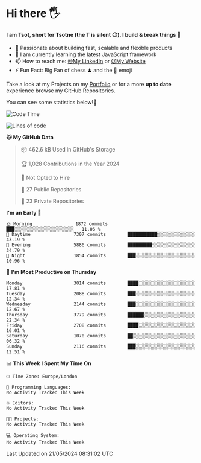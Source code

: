 # Hi there :raised_hand_with_fingers_splayed:
#### I am Tsot, short for Tsotne (the T is silent :wink:). I build & break things :space_invader:
- :telescope: Passionate about building fast, scalable and flexible products
- :seedling: I am currently learning the latest JavaScript framework 
- :mailbox: How to reach me: [@My LinkedIn](https://www.linkedin.com/in/tsotne-gvadzabia/) or [@My Website](https://tsotne.co.uk/contact)
- :zap: Fun Fact: Big Fan of chess ♟ and the 👾 emoji

Take a look at my Projects on my [Portfolio](https://tsotne.co.uk/) or for a more **up to date** experience browse my GitHub Repositories.

You can see some statistics below!:space_invader:
<!--START_SECTION:waka-->
![Code Time](http://img.shields.io/badge/Code%20Time-761%20hrs%202%20mins-blue)

![Lines of code](https://img.shields.io/badge/From%20Hello%20World%20I%27ve%20Written-6.3%20million%20lines%20of%20code-blue)

**🐱 My GitHub Data** 

> 📦 462.6 kB Used in GitHub's Storage 
 > 
> 🏆 1,028 Contributions in the Year 2024
 > 
> 🚫 Not Opted to Hire
 > 
> 📜 27 Public Repositories 
 > 
> 🔑 23 Private Repositories 
 > 
**I'm an Early 🐤** 

```text
🌞 Morning                1872 commits        ███░░░░░░░░░░░░░░░░░░░░░░   11.06 % 
🌆 Daytime                7307 commits        ███████████░░░░░░░░░░░░░░   43.19 % 
🌃 Evening                5886 commits        █████████░░░░░░░░░░░░░░░░   34.79 % 
🌙 Night                  1854 commits        ███░░░░░░░░░░░░░░░░░░░░░░   10.96 % 
```
📅 **I'm Most Productive on Thursday** 

```text
Monday                   3014 commits        ████░░░░░░░░░░░░░░░░░░░░░   17.81 % 
Tuesday                  2088 commits        ███░░░░░░░░░░░░░░░░░░░░░░   12.34 % 
Wednesday                2144 commits        ███░░░░░░░░░░░░░░░░░░░░░░   12.67 % 
Thursday                 3779 commits        ██████░░░░░░░░░░░░░░░░░░░   22.34 % 
Friday                   2708 commits        ████░░░░░░░░░░░░░░░░░░░░░   16.01 % 
Saturday                 1070 commits        ██░░░░░░░░░░░░░░░░░░░░░░░   06.32 % 
Sunday                   2116 commits        ███░░░░░░░░░░░░░░░░░░░░░░   12.51 % 
```


📊 **This Week I Spent My Time On** 

```text
🕑︎ Time Zone: Europe/London

💬 Programming Languages: 
No Activity Tracked This Week

🔥 Editors: 
No Activity Tracked This Week

🐱‍💻 Projects: 
No Activity Tracked This Week

💻 Operating System: 
No Activity Tracked This Week
```


 Last Updated on 21/05/2024 08:31:02 UTC
<!--END_SECTION:waka-->

